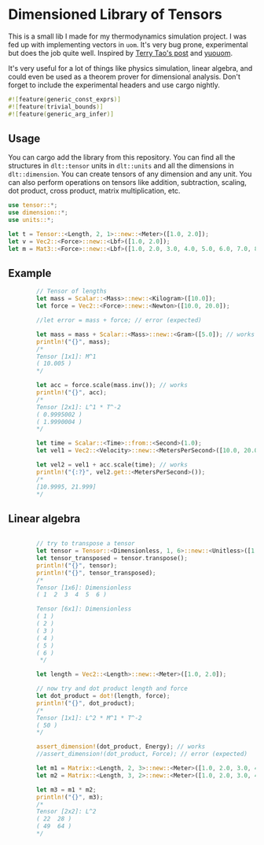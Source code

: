 # Dimensioned Library of Tensors

This is a small lib I made for my thermodynamics simulation project. I was fed up with implementing vectors in `uom`. It's very bug prone, experimental but does the job quite well. Inspired by [Terry Tao's post](https://terrytao.wordpress.com/2012/12/29/a-mathematical-formalisation-of-dimensional-analysis/#xml) and [yuouom](https://github.com/iliekturtles/uom).  

It's very useful for a lot of things like physics simulation, linear algebra, and could even be used as a theorem prover for dimensional analysis. Don't forget to include the experimental headers and use cargo nightly.

```rust 
#![feature(generic_const_exprs)]
#![feature(trivial_bounds)]
#![feature(generic_arg_infer)]
```

## Usage

You can cargo add the library from this repository. You can find all the structures in `dlt::tensor` units in `dlt::units` and all the dimensions in `dlt::dimension`. You can create tensors of any dimension and any unit. You can also perform operations on tensors like addition, subtraction, scaling, dot product, cross product, matrix multiplication, etc.

```rust
use tensor::*;
use dimension::*;
use units::*;

let t = Tensor::<Length, 2, 1>::new::<Meter>([1.0, 2.0]);
let v = Vec2::<Force>::new::<Lbf>([1.0, 2.0]);
let m = Mat3::<Force>::new::<Lbf>([1.0, 2.0, 3.0, 4.0, 5.0, 6.0, 7.0, 8.0, 9.0]);
```

## Example
```rust
        // Tensor of lengths
        let mass = Scalar::<Mass>::new::<Kilogram>([10.0]);
        let force = Vec2::<Force>::new::<Newton>([10.0, 20.0]);

        //let error = mass + force; // error (expected)

        let mass = mass + Scalar::<Mass>::new::<Gram>([5.0]); // works
        println!("{}", mass);
        /*
        Tensor [1x1]: M^1
        ( 10.005 )
        */

        let acc = force.scale(mass.inv()); // works
        println!("{}", acc);
        /*
        Tensor [2x1]: L^1 * T^-2
        ( 0.9995002 )
        ( 1.9990004 )
        */

        let time = Scalar::<Time>::from::<Second>(1.0);
        let vel1 = Vec2::<Velocity>::new::<MetersPerSecond>([10.0, 20.0]);

        let vel2 = vel1 + acc.scale(time); // works
        println!("{:?}", vel2.get::<MetersPerSecond>());
        /*
        [10.9995, 21.999]
        */
```

## Linear algebra 

```rust

        // try to transpose a tensor
        let tensor = Tensor::<Dimensionless, 1, 6>::new::<Unitless>([1.0, 2.0, 3.0, 4.0, 5.0, 6.0]);
        let tensor_transposed = tensor.transpose();
        println!("{}", tensor);
        println!("{}", tensor_transposed);
        /*
        Tensor [1x6]: Dimensionless
        ( 1  2  3  4  5  6 )

        Tensor [6x1]: Dimensionless
        ( 1 )
        ( 2 )
        ( 3 )
        ( 4 )
        ( 5 )
        ( 6 )
         */

        let length = Vec2::<Length>::new::<Meter>([1.0, 2.0]);

        // now try and dot product length and force
        let dot_product = dot!(length, force);
        println!("{}", dot_product);
        /*
        Tensor [1x1]: L^2 * M^1 * T^-2
        ( 50 )
        */

        assert_dimension!(dot_product, Energy); // works
        //assert_dimension!(dot_product, Force); // error (expected)

        let m1 = Matrix::<Length, 2, 3>::new::<Meter>([1.0, 2.0, 3.0, 4.0, 5.0, 6.0]);
        let m2 = Matrix::<Length, 3, 2>::new::<Meter>([1.0, 2.0, 3.0, 4.0, 5.0, 6.0]);

        let m3 = m1 * m2;
        println!("{}", m3);
        /*
        Tensor [2x2]: L^2
        ( 22  28 )
        ( 49  64 )
        */
```